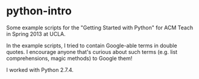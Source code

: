 python-intro
============

Some example scripts for the "Getting Started with Python" for ACM Teach in Spring 2013 at UCLA.

In the example scripts, I tried to contain Google-able terms in double quotes. I encourage 
anyone that's curious about such terms (e.g. list comprehensions, magic methods) to Google them!

I worked with Python 2.7.4.